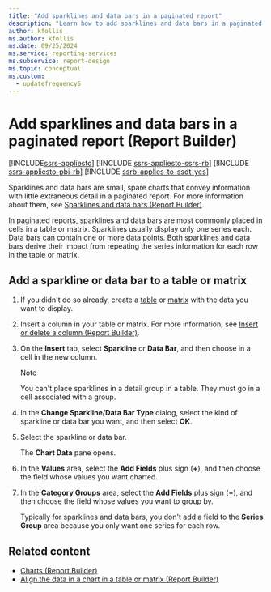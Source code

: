 ```yaml
---
title: "Add sparklines and data bars in a paginated report"
description: "Learn how to add sparklines and data bars in a paginated report."
author: kfollis
ms.author: kfollis
ms.date: 09/25/2024
ms.service: reporting-services
ms.subservice: report-design
ms.topic: conceptual
ms.custom:
  - updatefrequency5
---
```

# Add sparklines and data bars in a paginated report (Report Builder)

[!INCLUDE[ssrs-appliesto](../../includes/ssrs-appliesto.md)] [!INCLUDE [ssrs-appliesto-ssrs-rb](../../includes/ssrs-appliesto-ssrs-rb.md)] [!INCLUDE [ssrs-appliesto-pbi-rb](../../includes/ssrs-appliesto-pbi-rb.md)] [!INCLUDE [ssrb-applies-to-ssdt-yes](../../includes/ssrb-applies-to-ssdt-yes.md)]

  Sparklines and data bars are small, spare charts that convey information with little extraneous detail in a paginated report. For more information about them, see [Sparklines and data bars &#40;Report Builder&#41;](../../reporting-services/report-design/sparklines-and-data-bars-report-builder-and-ssrs.md).  
  
 In paginated reports, sparklines and data bars are most commonly placed in cells in a table or matrix. Sparklines usually display only one series each. Data bars can contain one or more data points. Both sparklines and data bars derive their impact from repeating the series information for each row in the table or matrix.  
  
## Add a sparkline or data bar to a table or matrix  
  
1.  If you didn't do so already, create a [table](../../reporting-services/report-design/tables-report-builder-and-ssrs.md) or [matrix](../../reporting-services/report-design/create-a-matrix-report-builder-and-ssrs.md) with the data you want to display.  
  
1.  Insert a column in your table or matrix. For more information, see [Insert or delete a column &#40;Report Builder&#41;](../../reporting-services/report-design/insert-or-delete-a-column-report-builder-and-ssrs.md).  
  
1.  On the **Insert** tab, select **Sparkline** or **Data Bar**, and then choose in a cell in the new column.  
  
    > [!NOTE]  
    >  You can't place sparklines in a detail group in a table. They must go in a cell associated with a group.  
  
1.  In the **Change Sparkline/Data Bar Type** dialog, select the kind of sparkline or data bar you want, and then select **OK**.  
  
1.  Select the sparkline or data bar.  
  
     The **Chart Data** pane opens.  
  
1.  In the **Values** area, select the **Add Fields** plus sign (**+**), and then choose the field whose values you want charted.  
  
1.  In the **Category Groups** area, select the **Add Fields** plus sign (**+**), and then choose the field whose values you want to group by.  
  
     Typically for sparklines and data bars, you don't add a field to the **Series Group** area because you only want one series for each row.  
  
## Related content

- [Charts &#40;Report Builder&#41;](../../reporting-services/report-design/charts-report-builder-and-ssrs.md)
- [Align the data in a chart in a table or matrix &#40;Report Builder&#41;](../../reporting-services/report-design/align-the-data-in-a-chart-in-a-table-or-matrix-report-builder-and-ssrs.md)
